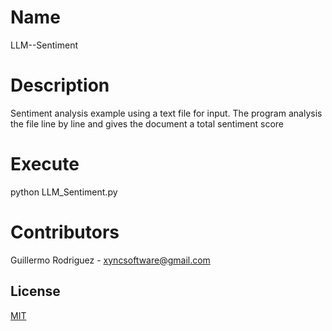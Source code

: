 # Name
LLM--Sentiment

# Description
Sentiment analysis example using a text file for input. The program analysis the file line by line and gives the document a total sentiment score

# Execute
python LLM_Sentiment.py

# Contributors
Guillermo Rodriguez - xyncsoftware@gmail.com


## License
[MIT](https://choosealicense.com/licenses/mit/)